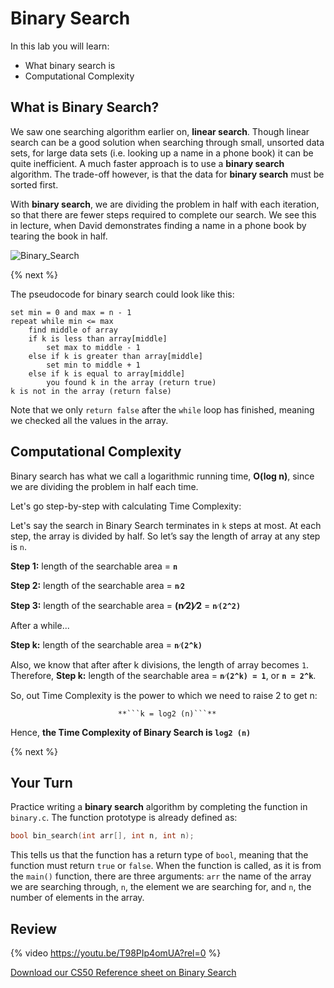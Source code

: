 # Binary Search

In this lab you will learn:

- What binary search is
- Computational Complexity

## What is Binary Search?

We saw one searching algorithm earlier on, **linear search**. Though linear search can be a good solution when searching through small, unsorted data sets, for large data sets (i.e. looking up a name in a phone book) it can be quite inefficient. A much faster approach is to use a **binary search** algorithm. The trade-off however, is that the data for **binary search** must be sorted first.

With **binary search**, we are dividing the problem in half with each iteration, so that there are fewer steps required to complete our search. We see this in lecture, when David demonstrates finding a name in a phone book by tearing the book in half.

![Binary_Search](https://raw.githubusercontent.com/cs50nestm/cs50labs/2019/binarysearch/binary_search.gif)

{% next %}

The pseudocode for binary search could look like this:

```
set min = 0 and max = n - 1
repeat while min <= max
    find middle of array
    if k is less than array[middle]
        set max to middle - 1
    else if k is greater than array[middle]
        set min to middle + 1
    else if k is equal to array[middle]
        you found k in the array (return true)
k is not in the array (return false)
```

Note that we only `return false` after the `while` loop has finished, meaning we checked all the values in the array.


## Computational Complexity

Binary search has what we call a logarithmic running time, **O(log n)**, since we are dividing the problem in half each time.

Let's go step-by-step with calculating Time Complexity:

Let's say the search in Binary Search terminates in  ```k``` steps at most. 
At each step, the array is divided by half. So let’s say the length of array at any step is ```n```.

**Step 1:**     length of the searchable area = **```n```**

**Step 2:**     length of the searchable area = **```n⁄2```**

**Step 3:**     length of the searchable area = **(n⁄2)⁄2** = **```n⁄(2^2)```**

After a while...

**Step k:**     length of the searchable area = **```n⁄(2^k)```**

Also, we know that after after k divisions, the length of array becomes ```1```. Therefore,
**Step k:**     length of the searchable area = **```n⁄(2^k) = 1```**, or **```n = 2^k```**.

So, out Time Complexity is the power to which we need to raise 2 to get n:
 

                            **```k = log2 (n)```**

Hence, **the Time Complexity of Binary Search is ```log2 (n)```**

{% next %}

## Your Turn

Practice writing a **binary search** algorithm by completing the function in `binary.c`.
The function prototype is already defined as:

```c
bool bin_search(int arr[], int n, int n);
```

This tells us that the function has a return type of `bool`, meaning that the function must return `true` or `false`. When the function is called, as it is from the `main()` function, there are three arguments: `arr` the name of the array we are searching through, `n`, the element we are searching for, and `n`, the number of elements in the array.


## Review

{% video https://youtu.be/T98PIp4omUA?rel=0 %}

[Download our CS50 Reference sheet on Binary Search](https://cs50.harvard.edu/ap/2021/curriculum/x/references/binary_search.pdf)

